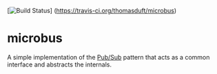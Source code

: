 [![Build Status](https://travis-ci.org/thomasduft/microwf.svg?branch=master)]
(https://travis-ci.org/thomasduft/microbus)

# microbus

A simple implementation of the [Pub/Sub](https://en.wikipedia.org/wiki/Publish%E2%80%93subscribe_pattern) pattern that acts as a common interface and abstracts the internals. 